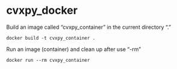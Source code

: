 # cvxpy_docker

Build an image called “cvxpy_container” in the current directory “.”

`docker build -t cvxpy_container .`

Run an image (container) and clean up after use “-rm” 

`docker run --rm cvxpy_container`
